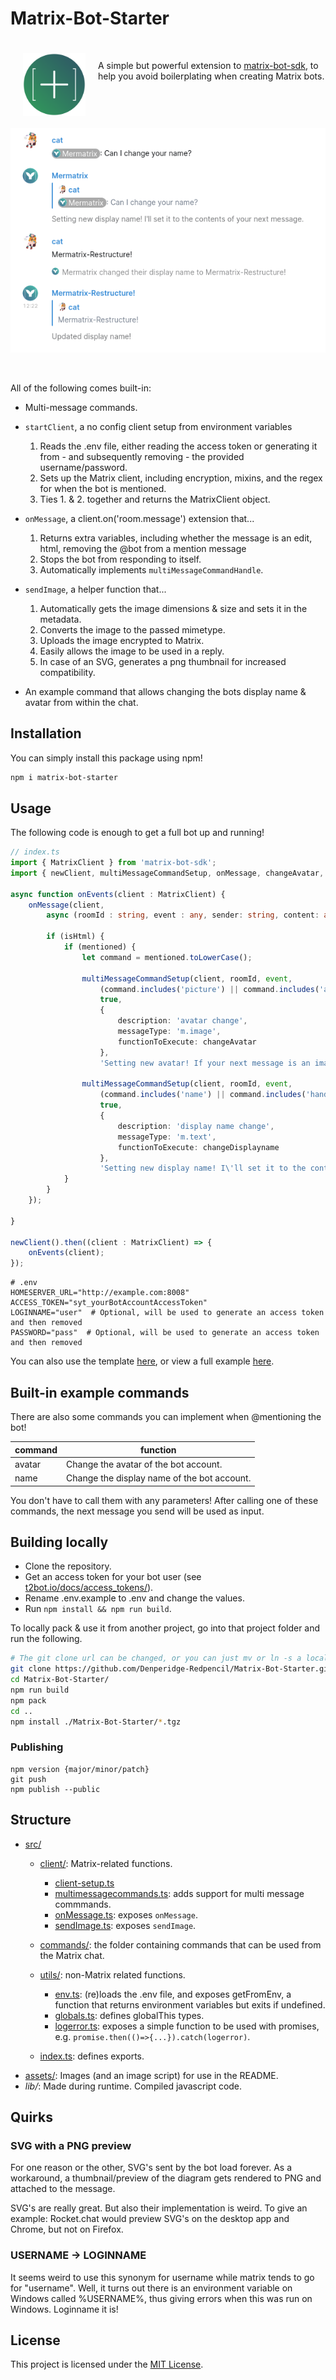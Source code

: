 # Matrix-Bot-Starter


<span>
<img src="assets/matrix-bot-starter.png" align="left" style="width:100px;height: 100px; margin: 20px;">

&nbsp;

A simple but powerful extension to [matrix-bot-sdk](https://github.com/turt2live/matrix-bot-sdk), to help you avoid boilerplating when creating Matrix bots.
</span>

&nbsp;&nbsp;&nbsp;

<img src="assets/screenshot.png" clear="both" alt="A screenshot of the matrix-bot-starter in action" />

&nbsp;

All of the following comes built-in:
- Multi-message commands.
- `startClient`, a no config client setup from environment variables
    1. Reads the .env file, either reading the access token or generating it from - and subsequently removing - the provided username/password.
    2. Sets up the Matrix client, including encryption, mixins, and the regex for when the bot is mentioned.
    3. Ties 1. & 2. together and returns the MatrixClient object.
- `onMessage`, a client.on('room.message') extension that...
    1. Returns extra variables, including whether the message is an edit, html, removing the @bot from a mention message 
    2. Stops the bot from responding to itself.
    3. Automatically implements `multiMessageCommandHandle`.
- `sendImage`, a helper function that...
    1. Automatically gets the image dimensions & size and sets it in the metadata.
    2. Converts the image to the passed mimetype.
    3. Uploads the image encrypted to Matrix.
    4. Easily allows the image to be used in a reply.
    5. In case of an SVG, generates a png thumbnail for increased compatibility.

- An example command that allows changing the bots display name & avatar from within the chat.

## Installation

You can simply install this package using npm!
```bash
npm i matrix-bot-starter
```

## Usage

The following code is enough to get a full bot up and running!

```typescript
// index.ts
import { MatrixClient } from 'matrix-bot-sdk';
import { newClient, multiMessageCommandSetup, onMessage, changeAvatar, changeDisplayname } from 'matrix-bot-starter';

async function onEvents(client : MatrixClient) {
    onMessage(client, 
        async (roomId : string, event : any, sender: string, content: any, body: any, requestEventId: string, isEdit: boolean, isHtml: boolean, mentioned: string) => {
        
        if (isHtml) {
            if (mentioned) {
                let command = mentioned.toLowerCase();

                multiMessageCommandSetup(client, roomId, event, 
                    (command.includes('picture') || command.includes('avatar')), 
                    true, 
                    {
                        description: 'avatar change',
                        messageType: 'm.image',
                        functionToExecute: changeAvatar
                    }, 
                    'Setting new avatar! If your next message is an image, I will update my avatar to that.');
                
                multiMessageCommandSetup(client, roomId, event,
                    (command.includes('name') || command.includes('handle')), 
                    true, 
                    {
                        description: 'display name change',
                        messageType: 'm.text',
                        functionToExecute: changeDisplayname
                    }, 
                    'Setting new display name! I\'ll set it to the contents of your next message.');
            }
        }
    });

}

newClient().then((client : MatrixClient) => {
    onEvents(client);
});
```

```env
# .env
HOMESERVER_URL="http://example.com:8008"
ACCESS_TOKEN="syt_yourBotAccountAccessToken"
LOGINNAME="user"  # Optional, will be used to generate an access token and then removed
PASSWORD="pass"  # Optional, will be used to generate an access token and then removed
```

You can also use the template [here](https://github.com/Denperidge-Redpencil/Matrix-Bot-Starter-Starter), or view a full example [here](https://github.com/Denperidge-Redpencil/Mermatrix).

## Built-in example commands

There are also some commands you can implement when @mentioning the bot!

| command |                  function                   |
| ------- | ------------------------------------------- |
| avatar  | Change the avatar of the bot account.       |
| name    | Change the display name of the bot account. |

You don't have to call them with any parameters!
After calling one of these commands, the next message you send will be used as input.

## Building locally
- Clone the repository.
- Get an access token for your bot user (see [t2bot.io/docs/access_tokens/](https://t2bot.io/docs/access_tokens/)).
- Rename .env.example to .env and change the values.
- Run `npm install && npm run build`.

To locally pack & use it from another project, go into that project folder and run the following.
```bash
# The git clone url can be changed, or you can just mv or ln -s a local version
git clone https://github.com/Denperidge-Redpencil/Matrix-Bot-Starter.git
cd Matrix-Bot-Starter/
npm run build
npm pack
cd ..
npm install ./Matrix-Bot-Starter/*.tgz
```

### Publishing
```
npm version {major/minor/patch}
git push
npm publish --public
```

## Structure
- [src/](src/)
    - [client/](src/client/): Matrix-related functions.
        - [client-setup.ts](src/client/client-setup.ts)
        - [multimessagecommands.ts](src/utils/multimessagecommand.ts): adds support for multi message commmands.
        - [onMessage.ts](src/client/onMessage.ts): exposes `onMessage`.
        - [sendImage.ts](src/client/sendImage.ts): exposes `sendImage`.
    - [commands/](src/commands/): the folder containing commands that can be used from the Matrix chat.

    - [utils/](src/utils/): non-Matrix related functions.
        - [env.ts](src/utils/env.ts): (re)loads the .env file, and exposes getFromEnv, a function that returns environment variables but exits if undefined.
        - [globals.ts](src/utils/globals.ts): defines globalThis types.
        - [logerror.ts](src/utils/logerror.ts): exposes a simple function to be used with promises, e.g. `promise.then(()=>{...}).catch(logerror)`.

    - [index.ts](src/index.ts): defines exports.
- [assets/](assets/): Images (and an image script) for use in the README.
- *lib/*: Made during runtime. Compiled javascript code.


## Quirks
### SVG with a PNG preview
For one reason or the other, SVG's sent by the bot load forever.
As a workaround, a thumbnail/preview of the diagram gets rendered to PNG and attached to the message.

SVG's are really great. But also their implementation is weird. To give an example: Rocket.chat would preview SVG's on the desktop app and Chrome, but not on Firefox.

### USERNAME -> LOGINNAME
It seems weird to use this synonym for username while matrix tends to go for "username". Well, it turns out there is an environment variable on Windows called %USERNAME%, thus giving errors when this was run on Windows. Loginname it is!

## License
This project is licensed under the [MIT License](LICENSE).

